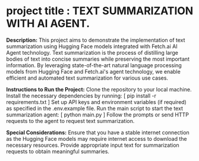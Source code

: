 # project title : TEXT SUMMARIZATION WITH AI AGENT.
**Description:**
    This project aims to demonstrate the implementation of text summarization using Hugging Face models integrated with Fetch.ai AI Agent technology. Text summarization is the process of distilling large bodies of text into concise summaries while preserving the most important information. By leveraging state-of-the-art natural language processing models from Hugging Face and Fetch.ai's agent technology, we enable efficient and automated text summarization for various use cases.


**Instructions to Run the Project:**
    Clone the repository to your local machine.
    Install the necessary dependencies by running:
               [ pip install -r requirements.txt ]
    Set up API keys and environment variables (if required) as specified in the .env.example file.
    Run the main script to start the text summarization agent:
              [ python main.py ]
   Follow the prompts or send HTTP requests to the agent to request text summarization.


**Special Considerations:**
   Ensure that you have a stable internet connection as the Hugging Face models may require internet access to download the necessary resources.
   Provide appropriate input text for summarization requests to obtain meaningful summaries.

